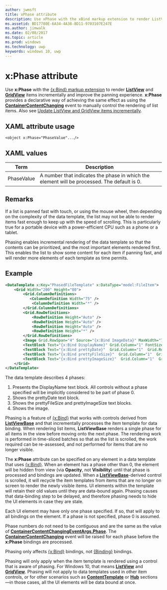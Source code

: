 ```yaml
---
author: jwmsft
title: xPhase attribute
description: Use xPhase with the xBind markup extension to render ListView and GridView items incrementally and improve the panning experience.
ms.assetid: BD17780E-6A34-4A38-8D11-9703107E247E
ms.author: jimwalk
ms.date: 02/08/2017
ms.topic: article
ms.prod: windows
ms.technology: uwp
keywords: windows 10, uwp
---
```


# x:Phase attribute


Use **x:Phase** with the [{x:Bind} markup extension](x-bind-markup-extension.md) to render [**ListView**](https://msdn.microsoft.com/library/windows/apps/br242878) and [**GridView**](https://msdn.microsoft.com/library/windows/apps/br242705) items incrementally and improve the panning experience. **x:Phase** provides a declarative way of achieving the same effect as using the [**ContainerContentChanging**](https://msdn.microsoft.com/library/windows/apps/dn298914) event to manually control the rendering of list items. Also see [Update ListView and GridView items incrementally](../debug-test-perf/optimize-gridview-and-listview.md#update-items-incrementally).

## XAML attribute usage


``` syntax
<object x:Phase="PhaseValue".../>
```

## XAML values


| Term | Description |
|------|-------------|
| PhaseValue | A number that indicates the phase in which the element will be processed. The default is 0. | 

## Remarks

If a list is panned fast with touch, or using the mouse wheel, then depending on the complexity of the data template, the list may not be able to render items fast enough to keep up with the speed of scrolling. This is particularly true for a portable device with a power-efficient CPU such as a phone or a tablet.

Phasing enables incremental rendering of the data template so that the contents can be prioritized, and the most important elements rendered first. This enables the list to show some content for each item if panning fast, and will render more elements of each template as time permits.

## Example

```xml
<DataTemplate x:Key="PhasedFileTemplate" x:DataType="model:FileItem">
    <Grid Width="200" Height="80">
        <Grid.ColumnDefinitions>
           <ColumnDefinition Width="75" />
            <ColumnDefinition Width="*" />
        </Grid.ColumnDefinitions>
        <Grid.RowDefinitions>
            <RowDefinition Height="Auto" />
            <RowDefinition Height="Auto" />
            <RowDefinition Height="Auto" />
            <RowDefinition Height="*" />
        </Grid.RowDefinitions>
        <Image Grid.RowSpan="4" Source="{x:Bind ImageData}" MaxWidth="70" MaxHeight="70" x:Phase="3"/>
        <TextBlock Text="{x:Bind DisplayName}" Grid.Column="1" FontSize="12"/>
        <TextBlock Text="{x:Bind prettyDate}"  Grid.Column="1"  Grid.Row="1" FontSize="12" x:Phase="1"/>
        <TextBlock Text="{x:Bind prettyFileSize}"  Grid.Column="1"  Grid.Row="2" FontSize="12" x:Phase="2"/>
        <TextBlock Text="{x:Bind prettyImageSize}"  Grid.Column="1"  Grid.Row="3" FontSize="12" x:Phase="2"/>
    </Grid>
</DataTemplate>
```

The data template describes 4 phases:

1.  Presents the DisplayName text block. All controls without a phase specified will be implicitly considered to be part of phase 0.
2.  Shows the prettyDate text block.
3.  Shows the prettyFileSize and prettyImageSize text blocks.
4.  Shows the image.

Phasing is a feature of [{x:Bind}](x-bind-markup-extension.md) that works with controls derived from [**ListViewBase**](https://msdn.microsoft.com/library/windows/apps/br242879) and that incrementally processes the item template for data binding. When rendering list items, **ListViewBase** renders a single phase for all items in the view before moving onto the next phase. The rendering work is performed in time-sliced batches so that as the list is scrolled, the work required can be re-assessed, and not performed for items that are no longer visible.

The **x:Phase** attribute can be specified on any element in a data template that uses [{x:Bind}](x-bind-markup-extension.md). When an element has a phase other than 0, the element will be hidden from view (via **Opacity**, not **Visibility**) until that phase is processed and bindings are updated. When a [**ListViewBase**](https://msdn.microsoft.com/library/windows/apps/br242879)-derived control is scrolled, it will recycle the item templates from items that are no longer on screen to render the newly visible items. UI elements within the template will retain their old values until they are data-bound again. Phasing causes that data-binding step to be delayed, and therefore phasing needs to hide the UI elements in case they are stale.

Each UI element may have only one phase specified. If so, that will apply to all bindings on the element. If a phase is not specified, phase 0 is assumed.

Phase numbers do not need to be contiguous and are the same as the value of [**ContainerContentChangingEventArgs.Phase**](https://msdn.microsoft.com/library/windows/apps/dn298493). The [**ContainerContentChanging**](https://msdn.microsoft.com/library/windows/apps/dn298914) event will be raised for each phase before the **x:Phase** bindings are processed.

Phasing only affects [{x:Bind}](x-bind-markup-extension.md) bindings, not [{Binding}](binding-markup-extension.md) bindings.

Phasing will only apply when the item template is rendered using a control that is aware of phasing. For Windows 10, that means [**ListView**](https://msdn.microsoft.com/library/windows/apps/br242878) and [**GridView**](https://msdn.microsoft.com/library/windows/apps/br242705). Phasing will not apply to data templates used in other item controls, or for other scenarios such as [**ContentTemplate**](https://msdn.microsoft.com/library/windows/apps/br209369) or [**Hub**](https://msdn.microsoft.com/library/windows/apps/dn251843) sections—in those cases, all the UI elements will be data bound at once.

